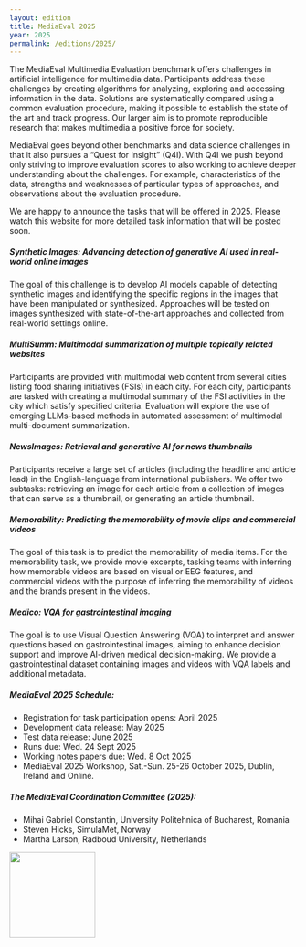 ```yaml
---
layout: edition
title: MediaEval 2025
year: 2025
permalink: /editions/2025/
---
```


The MediaEval Multimedia Evaluation benchmark offers challenges in artificial intelligence for multimedia data. 
Participants address these challenges by creating algorithms for analyzing, exploring and accessing information in the data. Solutions are systematically compared using a common evaluation procedure, 
making it possible to establish the state of the art and track progress. Our larger aim is to promote reproducible research that makes multimedia a positive force for society.

MediaEval goes beyond other benchmarks and data science challenges in that it also pursues a “Quest for Insight” (Q4I). With Q4I we push beyond only striving to improve evaluation 
scores to also working to achieve deeper understanding about the challenges. For example, characteristics of the data, strengths and weaknesses of particular types of approaches, and observations 
about the evaluation procedure.

We are happy to announce the tasks that will be offered in 2025. Please watch this website for more detailed task information that will be posted soon.

##### Synthetic Images: Advancing detection of generative AI used in real-world online images
The goal of this challenge is to develop AI models capable of detecting synthetic images and identifying the specific regions in the images that have been manipulated or synthesized. Approaches will be tested on images synthesized with state-of-the-art approaches and collected from real-world settings online.

##### MultiSumm: Multimodal summarization of multiple topically related websites
Participants are provided with multimodal web content from several cities listing food sharing initiatives (FSIs) in each city. For each city, participants are tasked with creating a multimodal summary of the FSI activities in the city which satisfy specified criteria. Evaluation will explore the use of emerging LLMs-based methods in automated assessment of multimodal multi-document summarization.

##### NewsImages: Retrieval and generative AI for news thumbnails
Participants receive a large set of articles (including the headline and article lead) in the English-language from international publishers. We offer two subtasks: retrieving an image for each article from a collection of images that can serve as a thumbnail, or generating an article thumbnail.

##### Memorability: Predicting the memorability of movie clips and commercial videos
The goal of this task is to predict the memorability of media items. For the memorability task, we provide movie excerpts, tasking teams with inferring how memorable videos are based on visual or EEG features, and commercial videos with the purpose of inferring the memorability of videos and the brands present in the videos.

##### Medico: VQA for gastrointestinal imaging
The goal is to use Visual Question Answering (VQA) to interpret and answer questions based on gastrointestinal images, aiming to enhance decision support and improve AI-driven medical decision-making. We provide a gastrointestinal dataset containing images and videos with VQA labels and additional metadata.

##### MediaEval 2025 Schedule:
* Registration for task participation opens: April 2025
* Development data release: May 2025
* Test data release: June 2025
* Runs due: Wed. 24 Sept 2025
* Working notes papers due: Wed. 8 Oct 2025
* MediaEval 2025 Workshop, Sat.-Sun. 25-26 October 2025, Dublin, Ireland and Online.

##### The MediaEval Coordination Committee (2025): 
* Mihai Gabriel Constantin, University Politehnica of Bucharest, Romania
* Steven Hicks, SimulaMet, Norway
* Martha Larson, Radboud University, Netherlands 


<img src="https://multimediaeval.github.io/editions/2020/docs/sigmmlogo.gif" width=150/>
